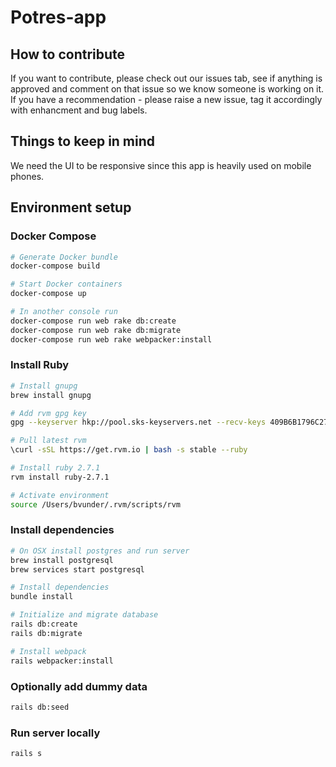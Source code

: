 # Potres-app

## How to contribute

If you want to contribute, please check out our issues tab, see if anything is
approved and comment on that issue so we know someone is working on it. If you
have a recommendation - please raise a new issue, tag it accordingly
with enhancment and bug labels.

## Things to keep in mind

We need the UI to be responsive since this app is heavily used on mobile phones.

## Environment setup

### Docker Compose

```bash
# Generate Docker bundle
docker-compose build

# Start Docker containers
docker-compose up

# In another console run
docker-compose run web rake db:create
docker-compose run web rake db:migrate
docker-compose run web rake webpacker:install

```

### Install Ruby

```bash
# Install gnupg
brew install gnupg

# Add rvm gpg key
gpg --keyserver hkp://pool.sks-keyservers.net --recv-keys 409B6B1796C275462A1703113804BB82D39DC0E3 7D2BAF1CF37B13E2069D6956105BD0E739499BDB

# Pull latest rvm
\curl -sSL https://get.rvm.io | bash -s stable --ruby

# Install ruby 2.7.1
rvm install ruby-2.7.1

# Activate environment
source /Users/bvunder/.rvm/scripts/rvm
```

### Install dependencies

```bash
# On OSX install postgres and run server
brew install postgresql
brew services start postgresql

# Install dependencies
bundle install

# Initialize and migrate database
rails db:create
rails db:migrate

# Install webpack
rails webpacker:install
```

### Optionally add dummy data

```bash
rails db:seed
```

### Run server locally

```bash
rails s
```
